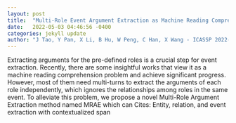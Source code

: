 ```yaml
---
layout: post
title:  "Multi-Role Event Argument Extraction as Machine Reading Comprehension with Argument Match Optimization"
date:   2022-05-03 04:46:56 -0400
categories: jekyll update
author: "J Tao, Y Pan, X Li, B Hu, W Peng, C Han, X Wang - ICASSP 2022-2022 IEEE , 2022"
---
```

Extracting arguments for the pre-defined roles is a crucial step for event extraction. Recently, there are some insightful works that view it as a machine reading comprehension problem and achieve significant progress. However, most of them need multi-turns to extract the arguments of each role independently, which ignores the relationships among roles in the same event. To alleviate this problem, we propose a novel Multi-Role Argument Extraction method named MRAE which can Cites: Entity, relation, and event extraction with contextualized span